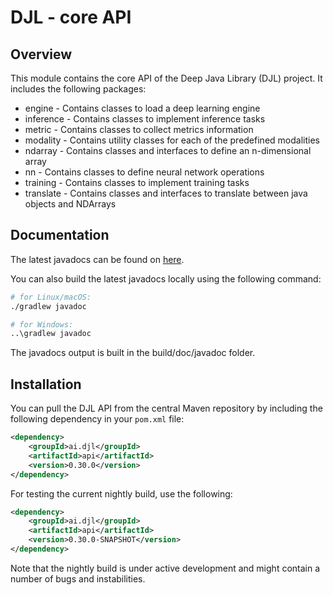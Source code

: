 # DJL - core API

## Overview

This module contains the core API of the Deep Java Library (DJL) project. It includes the following packages:

- engine - Contains classes to load a deep learning engine
- inference - Contains classes to implement inference tasks
- metric - Contains classes to collect metrics information
- modality - Contains utility classes for each of the predefined modalities
- ndarray - Contains classes and interfaces to define an n-dimensional array
- nn - Contains classes to define neural network operations
- training - Contains classes to implement training tasks
- translate - Contains classes and interfaces to translate between java objects and NDArrays

## Documentation

The latest javadocs can be found on [here](https://javadoc.io/doc/ai.djl/api/latest/index.html).

You can also build the latest javadocs locally using the following command:

```sh
# for Linux/macOS:
./gradlew javadoc

# for Windows:
..\gradlew javadoc
```
The javadocs output is built in the build/doc/javadoc folder.

## Installation
You can pull the DJL API from the central Maven repository by including the following dependency in your `pom.xml` file:

```xml
<dependency>
    <groupId>ai.djl</groupId>
    <artifactId>api</artifactId>
    <version>0.30.0</version>
</dependency>
```

For testing the current nightly build, use the following: 

```xml
<dependency>
    <groupId>ai.djl</groupId>
    <artifactId>api</artifactId>
    <version>0.30.0-SNAPSHOT</version>
</dependency>
```

Note that the nightly build is under active development and might contain a number of bugs and 
instabilities. 
